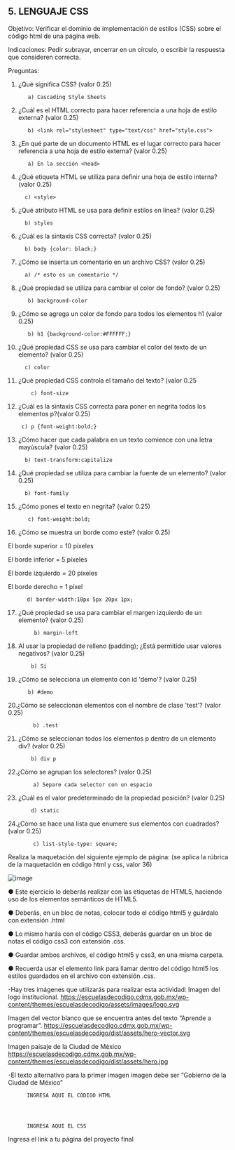## 5. LENGUAJE CSS

Objetivo: Verificar el dominio de implementación de estilos (CSS) sobre el código html de
una página web.

Indicaciones: Pedir subrayar, encerrar en un círculo, o escribir la respuesta que
consideren correcta.

Preguntas:

1. ¿Qué significa CSS? (valor 0.25)

          a) Cascading Style Sheets

          
2. ¿Cuál es el HTML correcto para hacer referencia a una hoja de estilo externa?
(valor 0.25)
    
          b) <link rel="stylesheet" type="text/css" href="style.css">
         
          
3. ¿En qué parte de un documento HTML es el lugar correcto para hacer referencia a
una hoja de estilo externa? (valor 0.25)

          a) En la sección <head>
        
          
 4. ¿Qué etiqueta HTML se utiliza para definir una hoja de estilo interna? (valor 0.25)
 
          c) <style>
          
 5. ¿Qué atributo HTML se usa para definir estilos en línea? (valor 0.25)

          b) styles
          
 6. ¿Cuál es la sintaxis CSS correcta? (valor 0.25)

         
          b) body {color: black;}
          
     
         
          
 7. ¿Cómo se inserta un comentario en un archivo CSS? (valor 0.25)

          a) /* esto es un comentario */

          
8. ¿Qué propiedad se utiliza para cambiar el color de fondo? (valor 0.25)

          b) background-color
 
          
9. ¿Cómo se agrega un color de fondo para todos los elementos h1 (valor 0.25)
  
   
          b) h1 {background-color:#FFFFFF;}
     
  
10. ¿Qué propiedad CSS se usa para cambiar el color del texto de un elemento? (valor 0.25)
  
          c) color
  
 11. ¿Qué propiedad CSS controla el tamaño del texto? (valor 0.25
  
             c) font-size
  
 12. ¿Cuál es la sintaxis CSS correcta para poner en negrita todos los elementos p?(valor 0.25)
  
          c) p {font-weight:bold;}
  
13. ¿Cómo hacer que cada palabra en un texto comience con una letra mayúscula? (valor 0.25)
  
          b) text-transform:capitalize
       
  
14. ¿Qué propiedad se utiliza para cambiar la fuente de un elemento? (valor 0.25)
            
          b) font-family
  
15. ¿Cómo pones el texto en negrita? (valor 0.25)
  
           c) font-weight:bold;
  
16. ¿Cómo se muestra un borde como este? (valor 0.25)

El borde superior = 10 píxeles

El borde inferior = 5 píxeles

El borde izquierdo = 20 píxeles

El borde derecho = 1 píxel
  
          d) border-width:10px 5px 20px 1px; 
          
17. ¿Qué propiedad se usa para cambiar el margen izquierdo de un elemento? (valor 0.25)

             b) margin-left
          
18. Al usar la propiedad de relleno (padding); ¿Está permitido usar valores negativos? (valor 0.25)

      
            b) Sí
           
            
 19. ¿Cómo se selecciona un elemento con id 'demo'? (valor 0.25)
 
   
            b) #demo
     
            
20.¿Cómo se seleccionan elementos con el nombre de clase 'test'? (valor 0.25)

            b) .test
                 
21. ¿Cómo se seleccionan todos los elementos p dentro de un elemento div? (valor 0.25)

    
            b) div p
      
            
22.¿Cómo se agrupan los selectores? (valor 0.25)

            a) Separe cada selector con un espacio
            
23. ¿Cuál es el valor predeterminado de la propiedad posición? (valor 0.25)

            d) static
            
 24.¿Cómo se hace una lista que enumere sus elementos con cuadrados? (valor 0.25)
 
            c) list-style-type: square;
            
Realiza la maquetación del siguiente ejemplo de página: (se aplica la rúbrica de la
maquetación en código html y css, valor 36)

![image](https://user-images.githubusercontent.com/91554777/166742177-b3cc2bfc-7768-42e4-b4f0-dcc2a1473935.png)

● Este ejercicio lo deberás realizar con las etiquetas de HTML5, haciendo uso de los elementos semánticos de HTML5.

● Deberás, en un bloc de notas, colocar todo el código html5 y guárdalo con extensión .html

● Lo mismo harás con el código CSS3, deberás guardar en un bloc de notas el código css3 con extensión .css.

● Guardar ambos archivos, el código html5 y css3, en una misma carpeta.

● Recuerda usar el elemento link para llamar dentro del código html5 los estilos guardados en el archivo con extensión .css.

-Hay tres imágenes que utilizarás para realizar esta actividad:
Imagen del logo institucional.
https://escuelasdecodigo.cdmx.gob.mx/wp-content/themes/escuelasdecodigo/assets/images/logo.svg

Imagen del vector blanco que se encuentra antes del texto “Aprende a programar”. https://escuelasdecodigo.cdmx.gob.mx/wp-content/themes/escuelasdecodigo/dist/assets/hero-vector.svg

Imagen paisaje de la Ciudad de México
https://escuelasdecodigo.cdmx.gob.mx/wp-content/themes/escuelasdecodigo/dist/assets/hero.jpg

-El texto alternativo para la primer imagen imagen debe ser “Gobierno de la Ciudad de México”


          INGRESA AQUI EL CÓDIGO HTML
          
          
          
          
          INGRESA AQUI EL CSS
          
          
          
 Ingresa el link a tu página del proyecto final
